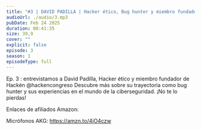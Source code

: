 ```yaml
---
title: "#3 | DAVID PADILLA | Hacker ético, Bug hunter y miembro fundador de Hackén"
audioUrl: ./audio/3.mp3
pubDate: Feb 24 2025
duration: 00:41:35
size: 39,9
cover: ""
explicit: false
episode: 3
season: 1
episodeType: full
---
```

Ep. 3 : entrevistamos a David Padilla, Hacker ético y miembro fundador de Hackén  @hackencongreso   Descubre más sobre su trayectoria como bug hunter y sus experiencias en el mundo de la ciberseguridad. ¡No te lo pierdas!

Enlaces de afiliados Amazon:

Micrófonos AKG: https://amzn.to/4iO4czw